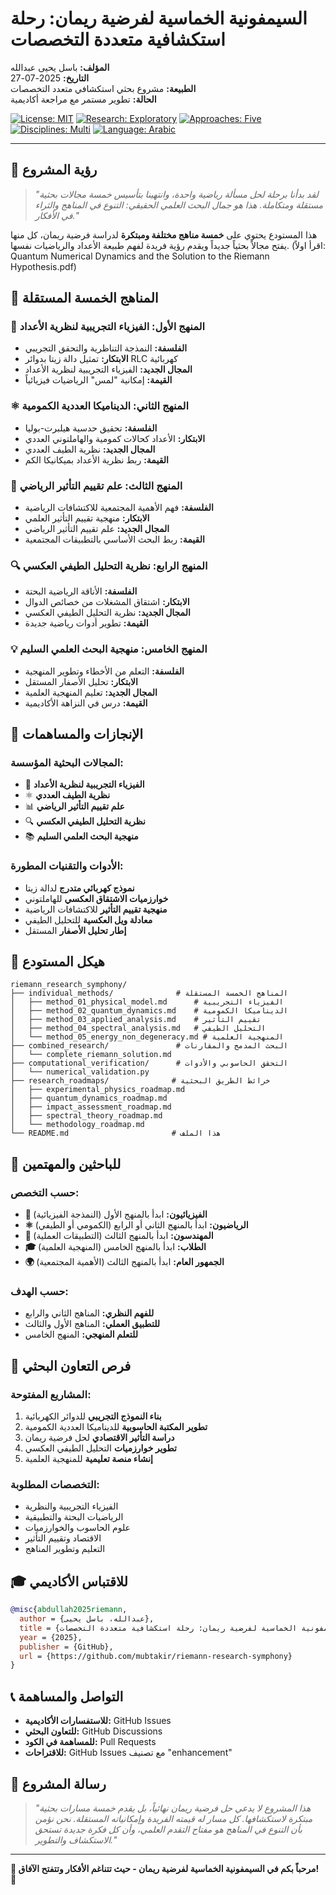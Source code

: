 # السيمفونية الخماسية لفرضية ريمان: رحلة استكشافية متعددة التخصصات

**المؤلف:** باسل يحيى عبدالله  
**التاريخ:** 2025-07-27  
**الطبيعة:** مشروع بحثي استكشافي متعدد التخصصات  
**الحالة:** تطوير مستمر مع مراجعة أكاديمية

[![License: MIT](https://img.shields.io/badge/License-MIT-yellow.svg)](LICENSE)
[![Research: Exploratory](https://img.shields.io/badge/research-exploratory-orange.svg)]()
[![Approaches: Five](https://img.shields.io/badge/approaches-five-blue.svg)]()
[![Disciplines: Multi](https://img.shields.io/badge/disciplines-multi-purple.svg)]()
[![Language: Arabic](https://img.shields.io/badge/language-Arabic-green.svg)]()

---

## 🎼 **رؤية المشروع**

> *"لقد بدأنا برحلة لحل مسألة رياضية واحدة، وانتهينا بتأسيس خمسة مجالات بحثية مستقلة ومتكاملة. هذا هو جمال البحث العلمي الحقيقي: التنوع في المناهج والثراء في الأفكار."*

هذا المستودع يحتوي على **خمسة مناهج مختلفة ومبتكرة** لدراسة فرضية ريمان، كل منها يفتح مجالاً بحثياً جديداً ويقدم رؤية فريدة لفهم طبيعة الأعداد والرياضيات نفسها.
(اقرأ اولاً: Quantum Numerical Dynamics and the Solution to the Riemann Hypothesis.pdf)

## 🔬 **المناهج الخمسة المستقلة**

### 🎯 **المنهج الأول: الفيزياء التجريبية لنظرية الأعداد**
- **الفلسفة:** النمذجة التناظرية والتحقق التجريبي
- **الابتكار:** تمثيل دالة زيتا بدوائر RLC كهربائية
- **المجال الجديد:** الفيزياء التجريبية لنظرية الأعداد
- **القيمة:** إمكانية "لمس" الرياضيات فيزيائياً

### ⚛️ **المنهج الثاني: الديناميكا العددية الكمومية**
- **الفلسفة:** تحقيق حدسية هيلبرت-بوليا
- **الابتكار:** الأعداد كحالات كمومية والهاملتوني العددي
- **المجال الجديد:** نظرية الطيف العددي
- **القيمة:** ربط نظرية الأعداد بميكانيكا الكم

### 🌟 **المنهج الثالث: علم تقييم التأثير الرياضي**
- **الفلسفة:** فهم الأهمية المجتمعية للاكتشافات الرياضية
- **الابتكار:** منهجية تقييم التأثير العلمي
- **المجال الجديد:** علم تقييم التأثير الرياضي
- **القيمة:** ربط البحث الأساسي بالتطبيقات المجتمعية

### 🔍 **المنهج الرابع: نظرية التحليل الطيفي العكسي**
- **الفلسفة:** الأناقة الرياضية البحتة
- **الابتكار:** اشتقاق المشغلات من خصائص الدوال
- **المجال الجديد:** نظرية التحليل الطيفي العكسي
- **القيمة:** تطوير أدوات رياضية جديدة

### 💡 **المنهج الخامس: منهجية البحث العلمي السليم**
- **الفلسفة:** التعلم من الأخطاء وتطوير المنهجية
- **الابتكار:** تحليل الأصفار المستقل
- **المجال الجديد:** تعليم المنهجية العلمية
- **القيمة:** درس في النزاهة الأكاديمية

## 🚀 **الإنجازات والمساهمات**

### **المجالات البحثية المؤسسة:**
- 🔬 **الفيزياء التجريبية لنظرية الأعداد**
- ⚛️ **نظرية الطيف العددي**
- 📊 **علم تقييم التأثير الرياضي**
- 🔍 **نظرية التحليل الطيفي العكسي**
- 📚 **منهجية البحث العلمي السليم**

### **الأدوات والتقنيات المطورة:**
- **نموذج كهربائي متدرج** لدالة زيتا
- **خوارزميات الاشتقاق العكسي** للهاملتوني
- **منهجية تقييم التأثير** للاكتشافات الرياضية
- **معادلة ويل العكسية** للتحليل الطيفي
- **إطار تحليل الأصفار** المستقل

## 📁 **هيكل المستودع**

```
riemann_research_symphony/
├── individual_methods/              # المناهج الخمسة المستقلة
│   ├── method_01_physical_model.md      # الفيزياء التجريبية
│   ├── method_02_quantum_dynamics.md    # الديناميكا الكمومية
│   ├── method_03_applied_analysis.md    # تقييم التأثير
│   ├── method_04_spectral_analysis.md   # التحليل الطيفي
│   └── method_05_energy_non_degeneracy.md # المنهجية العلمية
├── combined_research/               # البحث المدمج والمقارنات
│   └── complete_riemann_solution.md
├── computational_verification/      # التحقق الحاسوبي والأدوات
│   └── numerical_validation.py
├── research_roadmaps/              # خرائط الطريق البحثية
│   ├── experimental_physics_roadmap.md
│   ├── quantum_dynamics_roadmap.md
│   ├── impact_assessment_roadmap.md
│   ├── spectral_theory_roadmap.md
│   └── methodology_roadmap.md
└── README.md                       # هذا الملف
```

## 🎯 **للباحثين والمهتمين**

### **حسب التخصص:**
- **🔬 الفيزيائيون:** ابدأ بالمنهج الأول (النمذجة الفيزيائية)
- **⚛️ الرياضيون:** ابدأ بالمنهج الثاني أو الرابع (الكمومي أو الطيفي)
- **💼 المهندسون:** ابدأ بالمنهج الثالث (التطبيقات العملية)
- **🎓 الطلاب:** ابدأ بالمنهج الخامس (المنهجية العلمية)
- **🌍 الجمهور العام:** ابدأ بالمنهج الثالث (الأهمية المجتمعية)

### **حسب الهدف:**
- **للفهم النظري:** المناهج الثاني والرابع
- **للتطبيق العملي:** المناهج الأول والثالث
- **للتعلم المنهجي:** المنهج الخامس

## 🤝 **فرص التعاون البحثي**

### **المشاريع المفتوحة:**
1. **بناء النموذج التجريبي** للدوائر الكهربائية
2. **تطوير المكتبة الحاسوبية** للديناميكا العددية الكمومية
3. **دراسة التأثير الاقتصادي** لحل فرضية ريمان
4. **تطوير خوارزميات** التحليل الطيفي العكسي
5. **إنشاء منصة تعليمية** للمنهجية العلمية

### **التخصصات المطلوبة:**
- الفيزياء التجريبية والنظرية
- الرياضيات البحتة والتطبيقية
- علوم الحاسوب والخوارزميات
- الاقتصاد وتقييم التأثير
- التعليم وتطوير المناهج

## 🎓 **للاقتباس الأكاديمي**

```bibtex
@misc{abdullah2025riemann,
  author = {عبدالله، باسل يحيى},
  title = {السيمفونية الخماسية لفرضية ريمان: رحلة استكشافية متعددة التخصصات},
  year = {2025},
  publisher = {GitHub},
  url = {https://github.com/mubtakir/riemann-research-symphony}
}
```

## 📞 **التواصل والمساهمة**

- **للاستفسارات الأكاديمية:** GitHub Issues
- **للتعاون البحثي:** GitHub Discussions
- **للمساهمة في الكود:** Pull Requests
- **للاقتراحات:** GitHub Issues مع تصنيف "enhancement"

## 🌟 **رسالة المشروع**

> *"هذا المشروع لا يدعي حل فرضية ريمان نهائياً، بل يقدم خمسة مسارات بحثية مبتكرة لاستكشافها. كل مسار له قيمته الفريدة وإمكانياته المستقلة. نحن نؤمن بأن التنوع في المناهج هو مفتاح التقدم العلمي، وأن كل فكرة جديدة تستحق الاستكشاف والتطوير."*

---

**🎼 مرحباً بكم في السيمفونية الخماسية لفرضية ريمان - حيث تتناغم الأفكار وتتفتح الآفاق! 🎼**
